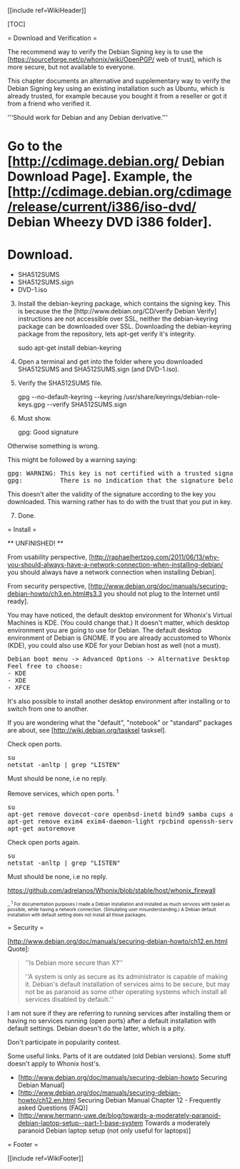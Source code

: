 [[include ref=WikiHeader]]

[TOC]

= Download and Verification =

The recommend way to verify the Debian Signing key is to use the [https://sourceforge.net/p/whonix/wiki/OpenPGP/ web of trust], which is more secure, but not available to everyone.

This chapter documents an alternative and supplementary way to verify the Debian Signing key using an existing installation such as Ubuntu, which is already trusted, for example because you bought it from a reseller or got it from a friend who verified it.

'''Should work for Debian and any Debian derivative.'''

# Go to the [http://cdimage.debian.org/ Debian Download Page]. Example, the [http://cdimage.debian.org/cdimage/release/current/i386/iso-dvd/ Debian Wheezy DVD i386 folder].
# Download.

* SHA512SUMS
* SHA512SUMS.sign
* DVD-1.iso

<ol start="3" style="list-style-type: decimal;">
<li><p>Install the debian-keyring package, which contains the signing key. This is because the the [http://www.debian.org/CD/verify Debian Verify] instructions are not accessible over SSL, neither the debian-keyring package can be downloaded over SSL. Downloading the debian-keyring package from the repository, lets apt-get verify it's integrity.</p>
<p>sudo apt-get install debian-keyring</p></li>
<li><p>Open a terminal and get into the folder where you downloaded SHA512SUMS and SHA512SUMS.sign (and DVD-1.iso).</p></li>
<li><p>Verify the SHA512SUMS file.</p>
<p>gpg --no-default-keyring --keyring /usr/share/keyrings/debian-role-keys.gpg --verify SHA512SUMS.sign</p></li>
<li><p>Must show.</p>
<p>gpg: Good signature</p></li></ol>

Otherwise something is wrong.

This might be followed by a warning saying:

<pre>gpg: WARNING: This key is not certified with a trusted signature!
gpg:          There is no indication that the signature belongs to the owner.</pre>
This doesn't alter the validity of the signature according to the key you downloaded. This warning rather has to do with the trust that you put in key.

<ol start="7" style="list-style-type: decimal;">
<li>Done.</li></ol>

= Install =

** UNFINISHED! **

From usability perspective, [http://raphaelhertzog.com/2011/06/13/why-you-should-always-have-a-network-connection-when-installing-debian/ you should always have a network connection when installing Debian].

From security perspective, [http://www.debian.org/doc/manuals/securing-debian-howto/ch3.en.html#s3.3 you should not plug to the Internet until ready].

You may have noticed, the default desktop environment for Whonix's Virtual Machines is KDE. (You could change that.) It doesn't matter, which desktop environment you are going to use for Debian. The default desktop environment of Debian is GNOME. If you are already accustomed to Whonix (KDE), you could also use KDE for your Debian host as well (not a must).

<pre>Debian boot menu -&gt; Advanced Options -&gt; Alternative Desktop Environments -&gt;
Feel free to choose:
- KDE
- XDE
- XFCE</pre>
It's also possible to install another desktop environment after installing or to switch from one to another.

If you are wondering what the &quot;default&quot;, &quot;notebook&quot; or &quot;standard&quot; packages are about, see [http://wiki.debian.org/tasksel tasksel].

Check open ports.

<pre>su
netstat -anltp | grep &quot;LISTEN&quot;</pre>
Must should be none, i.e no reply.

Remove services, which open ports. <sup>1</sup>

<pre>su
apt-get remove dovecot-core openbsd-inetd bind9 samba cups apache2 postgres* 
apt-get remove exim4 exim4-daemon-light rpcbind openssh-server apache2.2-bin
apt-get autoremove</pre>
Check open ports again.

<pre>su
netstat -anltp | grep &quot;LISTEN&quot;</pre>
Must should be none, i.e no reply.

https://github.com/adrelanos/Whonix/blob/stable/host/whonix_firewall

<font size="-3"> ,, <sup>1</sup> For documentation purposes I made a Debian installation and installed as much services with taskel as possible, while having a network connection. (Simulating user misunderstanding.) A Debian default installation with default setting does not install all those packages. </font>

= Security =

[http://www.debian.org/doc/manuals/securing-debian-howto/ch12.en.html Quote]:

<blockquote>''Is Debian more secure than X?''

''A system is only as secure as its administrator is capable of making it. Debian's default installation of services aims to be secure, but may not be as paranoid as some other operating systems which install all services disabled by default.''
</blockquote>
I am not sure if they are referring to running services after installing them or having no services running (open ports) after a default installation with default settings. Debian doesn't do the latter, which is a pity.

Don't participate in popularity contest.

Some useful links. Parts of it are outdated (old Debian versions). Some stuff doesn't apply to Whonix host's.

* [http://www.debian.org/doc/manuals/securing-debian-howto Securing Debian Manual]
* [http://www.debian.org/doc/manuals/securing-debian-howto/ch12.en.html Securing Debian Manual Chapter 12 - Frequently asked Questions (FAQ)]
* [http://www.hermann-uwe.de/blog/towards-a-moderately-paranoid-debian-laptop-setup--part-1-base-system Towards a moderately paranoid Debian laptop setup (not only useful for laptops)]

= Footer =

[[include ref=WikiFooter]]

